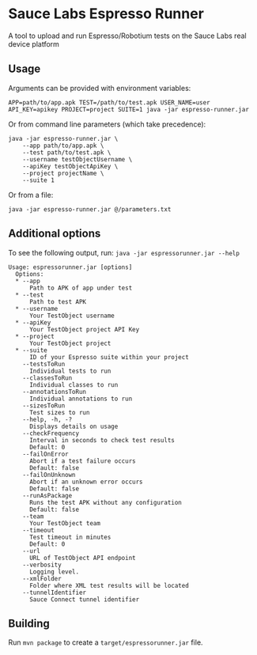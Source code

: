 # Sauce Labs Espresso Runner

A tool to upload and run Espresso/Robotium tests on the Sauce Labs real device platform

## Usage

Arguments can be provided with environment variables:
```
APP=path/to/app.apk TEST=/path/to/test.apk USER_NAME=user API_KEY=apikey PROJECT=project SUITE=1 java -jar espresso-runner.jar
```

Or from command line parameters (which take precedence):

```
java -jar espresso-runner.jar \
    --app path/to/app.apk \
    --test path/to/test.apk \
    --username testObjectUsername \
    --apiKey testObjectApiKey \
    --project projectName \
    --suite 1
```

Or from a file:
```
java -jar espresso-runner.jar @/parameters.txt
```
## Additional options

To see the following output, run: `java -jar espressorunner.jar --help`

```
Usage: espressorunner.jar [options]
  Options:
  * --app
      Path to APK of app under test
  * --test
      Path to test APK
  * --username
      Your TestObject username
  * --apiKey
      Your TestObject project API Key
  * --project
      Your TestObject project
  * --suite
      ID of your Espresso suite within your project
    --testsToRun
      Individual tests to run
    --classesToRun
      Individual classes to run
    --annotationsToRun
      Individual annotations to run
    --sizesToRun
      Test sizes to run
    --help, -h, -?
      Displays details on usage
    --checkFrequency
      Interval in seconds to check test results
      Default: 0
    --failOnError
      Abort if a test failure occurs
      Default: false
    --failOnUnknown
      Abort if an unknown error occurs
      Default: false
    --runAsPackage
      Runs the test APK without any configuration
      Default: false
    --team
      Your TestObject team
    --timeout
      Test timeout in minutes
      Default: 0
    --url
      URL of TestObject API endpoint
    --verbosity
      Logging level.
    --xmlFolder
      Folder where XML test results will be located
    --tunnelIdentifier
      Sauce Connect tunnel identifier
```

## Building

Run `mvn package` to create a `target/espressorunner.jar` file.
